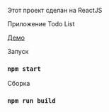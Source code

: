Этот проект сделан на ReactJS

Приложение Todo List 

[Демо](http://pre.zn-work.ru/react/2019/todoist)

Запуск

### `npm start`

Сборка
### `npm run build`

